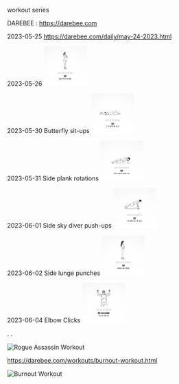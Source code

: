 workout series

DAREBEE : https://darebee.com

2023-05-25 https://darebee.com/daily/may-24-2023.html

2023-05-26 <img src="./img/backLegRaises.gif" style="width:100px;" >


2023-05-30 Butterfly sit-ups <img src="./img/butterfly_sit-ups.gif" style="width:100px;" >

2023-05-31 Side plank rotations <img src="./img/sidePlankRotations.gif" style="width:100px;" >

2023-06-01 Side sky diver push-ups <img src="./img/sky_diver_push_ups.gif" style="width:100px;" >

2023-06-02 Side lunge punches <img src="./img/lunge_punches.gif" style="width:100px;" >

2023-06-04 Elbow Clicks <img src="./img/elbow_clicks.gif" style="width:100px;" >

.
.

<img alt="Rogue Assassin Workout" src="https://darebee.com/images/workouts/rogue-assassin-workout-intro.jpg" style="width:100px;" >

https://darebee.com/workouts/burnout-workout.html



<img src="https://darebee.com/images/workouts/burnout-workout.jpg" alt="Burnout Workout" style="width:100px;" >
